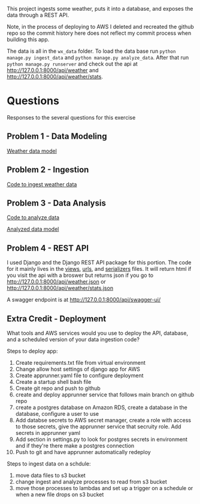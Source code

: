This project ingests some weather, puts it into a database, and exposes the data through a REST API.

Note, in the process of deploying to AWS I deleted and recreated the github repo so the commit history here does not reflect my commit process when building this app.

The data is all in the `wx_data` folder. To load the data base run `python manage.py ingest_data` and `python manage.py analyze_data`. After that run `python manage.py runserver` and check out the api at  http://127.0.0.1:8000/api/weather and http://127.0.0.1:8000/api/weather/stats.

# Questions
Responses to the several questions for this exercise

## Problem 1 - Data Modeling

[Weather data model](weather/wxapi/models.py#L4) 

## Problem 2 - Ingestion

[Code to ingest weather data](weather/wxapi/management/commands/ingest_data.py) 

## Problem 3 - Data Analysis

[Code to analyze data](weather/wxapi/management/commands/analyze_data.py)

[Analyzed data model](weather/wxapi/models.py#L24)

## Problem 4 - REST API

I used Django and the Django REST API package for this portion. The code for it mainly lives in the [views](weather/wxapi/views.py), [urls](weather/wxapi/urls.py), and [serializers](weather/wxapi/serializers.py) files. It will return html if you visit the api with a broswer but returns json if you go to http://127.0.0.1:8000/api/weather.json or http://127.0.0.1:8000/api/weather/stats.json


A swagger endpoint is at http://127.0.0.1:8000/api/swagger-ui/ 

## Extra Credit - Deployment

What tools and AWS services would you use to deploy the API, database, and a scheduled version of your data ingestion code?

Steps to deploy app:
1. Create requirements.txt file from virtual environment
2. Change allow host settings of django app for AWS
3. Create apprunner.yaml file to configure deployment
4. Create a startup shell bash file
5. Create git repo and push to github
6. create and deploy apprunner service that follows main branch on github repo 
6. create a postgres database on Amazon RDS, create a database in the database, configure a user to use
7. Add databse secrets to AWS secret manager, create a role with access to those secrets, give the apprunner service that secruity role. Add secrets in apprunner yaml
8. Add section in settings.py to look for postgres secrets in environment and if they're there make a postgres connection
9. Push to git and have apprunner automatically redeploy

Steps to ingest data on a schdule:
1. move data files to s3 bucket 
2. change ingest and analyze processes to read from s3 bucket
3. move those processes to lambdas and set up a trigger on a schedule or when a new file drops on s3 bucket  